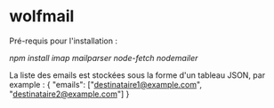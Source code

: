 # wolfmail

Pré-requis pour l'installation :

*npm install imap mailparser node-fetch nodemailer*

La liste des emails est stockées sous la forme d'un tableau JSON, par example :
{
  "emails": ["destinataire1@example.com", "destinataire2@example.com"]
}
